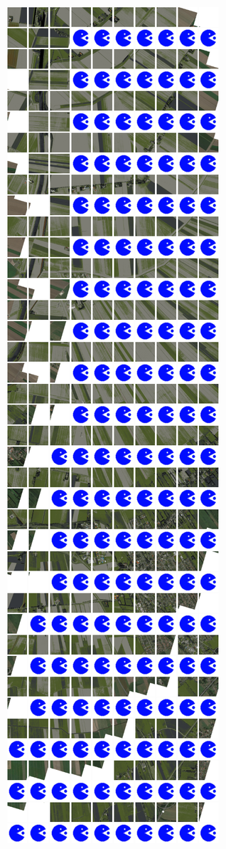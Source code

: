 <html>
<div>
<img src="https://github.com/HakkaTjakka/NL_TILE_MAP/blob/main/18/657/-1063/r.6570.-10630.png" height="44" width="44">
<img src="https://github.com/HakkaTjakka/NL_TILE_MAP/blob/main/18/657/-1063/r.6571.-10630.png" height="44" width="44">
<img src="https://github.com/HakkaTjakka/NL_TILE_MAP/blob/main/18/657/-1063/r.6572.-10630.png" height="44" width="44">
<img src="https://github.com/HakkaTjakka/NL_TILE_MAP/blob/main/18/657/-1063/r.6573.-10630.png" height="44" width="44">
<img src="https://github.com/HakkaTjakka/NL_TILE_MAP/blob/main/18/657/-1063/r.6574.-10630.png" height="44" width="44">
<img src="https://github.com/HakkaTjakka/NL_TILE_MAP/blob/main/18/657/-1063/r.6575.-10630.png" height="44" width="44">
<img src="https://github.com/HakkaTjakka/NL_TILE_MAP/blob/main/18/657/-1063/r.6576.-10630.png" height="44" width="44">
<img src="https://github.com/HakkaTjakka/NL_TILE_MAP/blob/main/18/657/-1063/r.6577.-10630.png" height="44" width="44">
<img src="https://github.com/HakkaTjakka/NL_TILE_MAP/blob/main/18/657/-1063/r.6578.-10630.png" height="44" width="44">
<img src="https://github.com/HakkaTjakka/NL_TILE_MAP/blob/main/18/657/-1063/r.6579.-10630.png" height="44" width="44">
<img src="https://github.com/HakkaTjakka/NL_TILE_MAP/blob/main/18/658/-1063/r.6580.-10630.png" height="44" width="44">
<img src="https://github.com/HakkaTjakka/NL_TILE_MAP/blob/main/18/658/-1063/r.6581.-10630.png" height="44" width="44">
<img src="https://github.com/HakkaTjakka/NL_TILE_MAP/blob/main/18/658/-1063/r.6582.-10630.png" height="44" width="44">
<img src="https://github.com/HakkaTjakka/NL_TILE_MAP/blob/main/source.png" height="44" width="44">
<img src="https://github.com/HakkaTjakka/NL_TILE_MAP/blob/main/source.png" height="44" width="44">
<img src="https://github.com/HakkaTjakka/NL_TILE_MAP/blob/main/source.png" height="44" width="44">
<img src="https://github.com/HakkaTjakka/NL_TILE_MAP/blob/main/source.png" height="44" width="44">
<img src="https://github.com/HakkaTjakka/NL_TILE_MAP/blob/main/source.png" height="44" width="44">
<img src="https://github.com/HakkaTjakka/NL_TILE_MAP/blob/main/source.png" height="44" width="44">
<img src="https://github.com/HakkaTjakka/NL_TILE_MAP/blob/main/source.png" height="44" width="44">
<br>
<img src="https://github.com/HakkaTjakka/NL_TILE_MAP/blob/main/18/657/-1063/r.6570.-10629.png" height="44" width="44">
<img src="https://github.com/HakkaTjakka/NL_TILE_MAP/blob/main/18/657/-1063/r.6571.-10629.png" height="44" width="44">
<img src="https://github.com/HakkaTjakka/NL_TILE_MAP/blob/main/18/657/-1063/r.6572.-10629.png" height="44" width="44">
<img src="https://github.com/HakkaTjakka/NL_TILE_MAP/blob/main/18/657/-1063/r.6573.-10629.png" height="44" width="44">
<img src="https://github.com/HakkaTjakka/NL_TILE_MAP/blob/main/18/657/-1063/r.6574.-10629.png" height="44" width="44">
<img src="https://github.com/HakkaTjakka/NL_TILE_MAP/blob/main/18/657/-1063/r.6575.-10629.png" height="44" width="44">
<img src="https://github.com/HakkaTjakka/NL_TILE_MAP/blob/main/18/657/-1063/r.6576.-10629.png" height="44" width="44">
<img src="https://github.com/HakkaTjakka/NL_TILE_MAP/blob/main/18/657/-1063/r.6577.-10629.png" height="44" width="44">
<img src="https://github.com/HakkaTjakka/NL_TILE_MAP/blob/main/18/657/-1063/r.6578.-10629.png" height="44" width="44">
<img src="https://github.com/HakkaTjakka/NL_TILE_MAP/blob/main/18/657/-1063/r.6579.-10629.png" height="44" width="44">
<img src="https://github.com/HakkaTjakka/NL_TILE_MAP/blob/main/18/658/-1063/r.6580.-10629.png" height="44" width="44">
<img src="https://github.com/HakkaTjakka/NL_TILE_MAP/blob/main/18/658/-1063/r.6581.-10629.png" height="44" width="44">
<img src="https://github.com/HakkaTjakka/NL_TILE_MAP/blob/main/18/658/-1063/r.6582.-10629.png" height="44" width="44">
<img src="https://github.com/HakkaTjakka/NL_TILE_MAP/blob/main/source.png" height="44" width="44">
<img src="https://github.com/HakkaTjakka/NL_TILE_MAP/blob/main/source.png" height="44" width="44">
<img src="https://github.com/HakkaTjakka/NL_TILE_MAP/blob/main/source.png" height="44" width="44">
<img src="https://github.com/HakkaTjakka/NL_TILE_MAP/blob/main/source.png" height="44" width="44">
<img src="https://github.com/HakkaTjakka/NL_TILE_MAP/blob/main/source.png" height="44" width="44">
<img src="https://github.com/HakkaTjakka/NL_TILE_MAP/blob/main/source.png" height="44" width="44">
<img src="https://github.com/HakkaTjakka/NL_TILE_MAP/blob/main/source.png" height="44" width="44">
<br>
<img src="https://github.com/HakkaTjakka/NL_TILE_MAP/blob/main/18/657/-1063/r.6570.-10628.png" height="44" width="44">
<img src="https://github.com/HakkaTjakka/NL_TILE_MAP/blob/main/18/657/-1063/r.6571.-10628.png" height="44" width="44">
<img src="https://github.com/HakkaTjakka/NL_TILE_MAP/blob/main/18/657/-1063/r.6572.-10628.png" height="44" width="44">
<img src="https://github.com/HakkaTjakka/NL_TILE_MAP/blob/main/18/657/-1063/r.6573.-10628.png" height="44" width="44">
<img src="https://github.com/HakkaTjakka/NL_TILE_MAP/blob/main/18/657/-1063/r.6574.-10628.png" height="44" width="44">
<img src="https://github.com/HakkaTjakka/NL_TILE_MAP/blob/main/18/657/-1063/r.6575.-10628.png" height="44" width="44">
<img src="https://github.com/HakkaTjakka/NL_TILE_MAP/blob/main/18/657/-1063/r.6576.-10628.png" height="44" width="44">
<img src="https://github.com/HakkaTjakka/NL_TILE_MAP/blob/main/18/657/-1063/r.6577.-10628.png" height="44" width="44">
<img src="https://github.com/HakkaTjakka/NL_TILE_MAP/blob/main/18/657/-1063/r.6578.-10628.png" height="44" width="44">
<img src="https://github.com/HakkaTjakka/NL_TILE_MAP/blob/main/18/657/-1063/r.6579.-10628.png" height="44" width="44">
<img src="https://github.com/HakkaTjakka/NL_TILE_MAP/blob/main/18/658/-1063/r.6580.-10628.png" height="44" width="44">
<img src="https://github.com/HakkaTjakka/NL_TILE_MAP/blob/main/18/658/-1063/r.6581.-10628.png" height="44" width="44">
<img src="https://github.com/HakkaTjakka/NL_TILE_MAP/blob/main/18/658/-1063/r.6582.-10628.png" height="44" width="44">
<img src="https://github.com/HakkaTjakka/NL_TILE_MAP/blob/main/source.png" height="44" width="44">
<img src="https://github.com/HakkaTjakka/NL_TILE_MAP/blob/main/source.png" height="44" width="44">
<img src="https://github.com/HakkaTjakka/NL_TILE_MAP/blob/main/source.png" height="44" width="44">
<img src="https://github.com/HakkaTjakka/NL_TILE_MAP/blob/main/source.png" height="44" width="44">
<img src="https://github.com/HakkaTjakka/NL_TILE_MAP/blob/main/source.png" height="44" width="44">
<img src="https://github.com/HakkaTjakka/NL_TILE_MAP/blob/main/source.png" height="44" width="44">
<img src="https://github.com/HakkaTjakka/NL_TILE_MAP/blob/main/source.png" height="44" width="44">
<br>
<img src="https://github.com/HakkaTjakka/NL_TILE_MAP/blob/main/18/657/-1063/r.6570.-10627.png" height="44" width="44">
<img src="https://github.com/HakkaTjakka/NL_TILE_MAP/blob/main/18/657/-1063/r.6571.-10627.png" height="44" width="44">
<img src="https://github.com/HakkaTjakka/NL_TILE_MAP/blob/main/18/657/-1063/r.6572.-10627.png" height="44" width="44">
<img src="https://github.com/HakkaTjakka/NL_TILE_MAP/blob/main/18/657/-1063/r.6573.-10627.png" height="44" width="44">
<img src="https://github.com/HakkaTjakka/NL_TILE_MAP/blob/main/18/657/-1063/r.6574.-10627.png" height="44" width="44">
<img src="https://github.com/HakkaTjakka/NL_TILE_MAP/blob/main/18/657/-1063/r.6575.-10627.png" height="44" width="44">
<img src="https://github.com/HakkaTjakka/NL_TILE_MAP/blob/main/18/657/-1063/r.6576.-10627.png" height="44" width="44">
<img src="https://github.com/HakkaTjakka/NL_TILE_MAP/blob/main/18/657/-1063/r.6577.-10627.png" height="44" width="44">
<img src="https://github.com/HakkaTjakka/NL_TILE_MAP/blob/main/18/657/-1063/r.6578.-10627.png" height="44" width="44">
<img src="https://github.com/HakkaTjakka/NL_TILE_MAP/blob/main/18/657/-1063/r.6579.-10627.png" height="44" width="44">
<img src="https://github.com/HakkaTjakka/NL_TILE_MAP/blob/main/18/658/-1063/r.6580.-10627.png" height="44" width="44">
<img src="https://github.com/HakkaTjakka/NL_TILE_MAP/blob/main/18/658/-1063/r.6581.-10627.png" height="44" width="44">
<img src="https://github.com/HakkaTjakka/NL_TILE_MAP/blob/main/18/658/-1063/r.6582.-10627.png" height="44" width="44">
<img src="https://github.com/HakkaTjakka/NL_TILE_MAP/blob/main/source.png" height="44" width="44">
<img src="https://github.com/HakkaTjakka/NL_TILE_MAP/blob/main/source.png" height="44" width="44">
<img src="https://github.com/HakkaTjakka/NL_TILE_MAP/blob/main/source.png" height="44" width="44">
<img src="https://github.com/HakkaTjakka/NL_TILE_MAP/blob/main/source.png" height="44" width="44">
<img src="https://github.com/HakkaTjakka/NL_TILE_MAP/blob/main/source.png" height="44" width="44">
<img src="https://github.com/HakkaTjakka/NL_TILE_MAP/blob/main/source.png" height="44" width="44">
<img src="https://github.com/HakkaTjakka/NL_TILE_MAP/blob/main/source.png" height="44" width="44">
<br>
<img src="https://github.com/HakkaTjakka/NL_TILE_MAP/blob/main/18/657/-1063/r.6570.-10626.png" height="44" width="44">
<img src="https://github.com/HakkaTjakka/NL_TILE_MAP/blob/main/18/657/-1063/r.6571.-10626.png" height="44" width="44">
<img src="https://github.com/HakkaTjakka/NL_TILE_MAP/blob/main/18/657/-1063/r.6572.-10626.png" height="44" width="44">
<img src="https://github.com/HakkaTjakka/NL_TILE_MAP/blob/main/18/657/-1063/r.6573.-10626.png" height="44" width="44">
<img src="https://github.com/HakkaTjakka/NL_TILE_MAP/blob/main/18/657/-1063/r.6574.-10626.png" height="44" width="44">
<img src="https://github.com/HakkaTjakka/NL_TILE_MAP/blob/main/18/657/-1063/r.6575.-10626.png" height="44" width="44">
<img src="https://github.com/HakkaTjakka/NL_TILE_MAP/blob/main/18/657/-1063/r.6576.-10626.png" height="44" width="44">
<img src="https://github.com/HakkaTjakka/NL_TILE_MAP/blob/main/18/657/-1063/r.6577.-10626.png" height="44" width="44">
<img src="https://github.com/HakkaTjakka/NL_TILE_MAP/blob/main/18/657/-1063/r.6578.-10626.png" height="44" width="44">
<img src="https://github.com/HakkaTjakka/NL_TILE_MAP/blob/main/18/657/-1063/r.6579.-10626.png" height="44" width="44">
<img src="https://github.com/HakkaTjakka/NL_TILE_MAP/blob/main/18/658/-1063/r.6580.-10626.png" height="44" width="44">
<img src="https://github.com/HakkaTjakka/NL_TILE_MAP/blob/main/18/658/-1063/r.6581.-10626.png" height="44" width="44">
<img src="https://github.com/HakkaTjakka/NL_TILE_MAP/blob/main/18/658/-1063/r.6582.-10626.png" height="44" width="44">
<img src="https://github.com/HakkaTjakka/NL_TILE_MAP/blob/main/source.png" height="44" width="44">
<img src="https://github.com/HakkaTjakka/NL_TILE_MAP/blob/main/source.png" height="44" width="44">
<img src="https://github.com/HakkaTjakka/NL_TILE_MAP/blob/main/source.png" height="44" width="44">
<img src="https://github.com/HakkaTjakka/NL_TILE_MAP/blob/main/source.png" height="44" width="44">
<img src="https://github.com/HakkaTjakka/NL_TILE_MAP/blob/main/source.png" height="44" width="44">
<img src="https://github.com/HakkaTjakka/NL_TILE_MAP/blob/main/source.png" height="44" width="44">
<img src="https://github.com/HakkaTjakka/NL_TILE_MAP/blob/main/source.png" height="44" width="44">
<br>
<img src="https://github.com/HakkaTjakka/NL_TILE_MAP/blob/main/18/657/-1063/r.6570.-10625.png" height="44" width="44">
<img src="https://github.com/HakkaTjakka/NL_TILE_MAP/blob/main/18/657/-1063/r.6571.-10625.png" height="44" width="44">
<img src="https://github.com/HakkaTjakka/NL_TILE_MAP/blob/main/18/657/-1063/r.6572.-10625.png" height="44" width="44">
<img src="https://github.com/HakkaTjakka/NL_TILE_MAP/blob/main/18/657/-1063/r.6573.-10625.png" height="44" width="44">
<img src="https://github.com/HakkaTjakka/NL_TILE_MAP/blob/main/18/657/-1063/r.6574.-10625.png" height="44" width="44">
<img src="https://github.com/HakkaTjakka/NL_TILE_MAP/blob/main/18/657/-1063/r.6575.-10625.png" height="44" width="44">
<img src="https://github.com/HakkaTjakka/NL_TILE_MAP/blob/main/18/657/-1063/r.6576.-10625.png" height="44" width="44">
<img src="https://github.com/HakkaTjakka/NL_TILE_MAP/blob/main/18/657/-1063/r.6577.-10625.png" height="44" width="44">
<img src="https://github.com/HakkaTjakka/NL_TILE_MAP/blob/main/18/657/-1063/r.6578.-10625.png" height="44" width="44">
<img src="https://github.com/HakkaTjakka/NL_TILE_MAP/blob/main/18/657/-1063/r.6579.-10625.png" height="44" width="44">
<img src="https://github.com/HakkaTjakka/NL_TILE_MAP/blob/main/18/658/-1063/r.6580.-10625.png" height="44" width="44">
<img src="https://github.com/HakkaTjakka/NL_TILE_MAP/blob/main/18/658/-1063/r.6581.-10625.png" height="44" width="44">
<img src="https://github.com/HakkaTjakka/NL_TILE_MAP/blob/main/18/658/-1063/r.6582.-10625.png" height="44" width="44">
<img src="https://github.com/HakkaTjakka/NL_TILE_MAP/blob/main/source.png" height="44" width="44">
<img src="https://github.com/HakkaTjakka/NL_TILE_MAP/blob/main/source.png" height="44" width="44">
<img src="https://github.com/HakkaTjakka/NL_TILE_MAP/blob/main/source.png" height="44" width="44">
<img src="https://github.com/HakkaTjakka/NL_TILE_MAP/blob/main/source.png" height="44" width="44">
<img src="https://github.com/HakkaTjakka/NL_TILE_MAP/blob/main/source.png" height="44" width="44">
<img src="https://github.com/HakkaTjakka/NL_TILE_MAP/blob/main/source.png" height="44" width="44">
<img src="https://github.com/HakkaTjakka/NL_TILE_MAP/blob/main/source.png" height="44" width="44">
<br>
<img src="https://github.com/HakkaTjakka/NL_TILE_MAP/blob/main/18/657/-1063/r.6570.-10624.png" height="44" width="44">
<img src="https://github.com/HakkaTjakka/NL_TILE_MAP/blob/main/18/657/-1063/r.6571.-10624.png" height="44" width="44">
<img src="https://github.com/HakkaTjakka/NL_TILE_MAP/blob/main/18/657/-1063/r.6572.-10624.png" height="44" width="44">
<img src="https://github.com/HakkaTjakka/NL_TILE_MAP/blob/main/18/657/-1063/r.6573.-10624.png" height="44" width="44">
<img src="https://github.com/HakkaTjakka/NL_TILE_MAP/blob/main/18/657/-1063/r.6574.-10624.png" height="44" width="44">
<img src="https://github.com/HakkaTjakka/NL_TILE_MAP/blob/main/18/657/-1063/r.6575.-10624.png" height="44" width="44">
<img src="https://github.com/HakkaTjakka/NL_TILE_MAP/blob/main/18/657/-1063/r.6576.-10624.png" height="44" width="44">
<img src="https://github.com/HakkaTjakka/NL_TILE_MAP/blob/main/18/657/-1063/r.6577.-10624.png" height="44" width="44">
<img src="https://github.com/HakkaTjakka/NL_TILE_MAP/blob/main/18/657/-1063/r.6578.-10624.png" height="44" width="44">
<img src="https://github.com/HakkaTjakka/NL_TILE_MAP/blob/main/18/657/-1063/r.6579.-10624.png" height="44" width="44">
<img src="https://github.com/HakkaTjakka/NL_TILE_MAP/blob/main/18/658/-1063/r.6580.-10624.png" height="44" width="44">
<img src="https://github.com/HakkaTjakka/NL_TILE_MAP/blob/main/18/658/-1063/r.6581.-10624.png" height="44" width="44">
<img src="https://github.com/HakkaTjakka/NL_TILE_MAP/blob/main/18/658/-1063/r.6582.-10624.png" height="44" width="44">
<img src="https://github.com/HakkaTjakka/NL_TILE_MAP/blob/main/source.png" height="44" width="44">
<img src="https://github.com/HakkaTjakka/NL_TILE_MAP/blob/main/source.png" height="44" width="44">
<img src="https://github.com/HakkaTjakka/NL_TILE_MAP/blob/main/source.png" height="44" width="44">
<img src="https://github.com/HakkaTjakka/NL_TILE_MAP/blob/main/source.png" height="44" width="44">
<img src="https://github.com/HakkaTjakka/NL_TILE_MAP/blob/main/source.png" height="44" width="44">
<img src="https://github.com/HakkaTjakka/NL_TILE_MAP/blob/main/source.png" height="44" width="44">
<img src="https://github.com/HakkaTjakka/NL_TILE_MAP/blob/main/source.png" height="44" width="44">
<br>
<img src="https://github.com/HakkaTjakka/NL_TILE_MAP/blob/main/18/657/-1063/r.6570.-10623.png" height="44" width="44">
<img src="https://github.com/HakkaTjakka/NL_TILE_MAP/blob/main/18/657/-1063/r.6571.-10623.png" height="44" width="44">
<img src="https://github.com/HakkaTjakka/NL_TILE_MAP/blob/main/18/657/-1063/r.6572.-10623.png" height="44" width="44">
<img src="https://github.com/HakkaTjakka/NL_TILE_MAP/blob/main/18/657/-1063/r.6573.-10623.png" height="44" width="44">
<img src="https://github.com/HakkaTjakka/NL_TILE_MAP/blob/main/18/657/-1063/r.6574.-10623.png" height="44" width="44">
<img src="https://github.com/HakkaTjakka/NL_TILE_MAP/blob/main/18/657/-1063/r.6575.-10623.png" height="44" width="44">
<img src="https://github.com/HakkaTjakka/NL_TILE_MAP/blob/main/18/657/-1063/r.6576.-10623.png" height="44" width="44">
<img src="https://github.com/HakkaTjakka/NL_TILE_MAP/blob/main/18/657/-1063/r.6577.-10623.png" height="44" width="44">
<img src="https://github.com/HakkaTjakka/NL_TILE_MAP/blob/main/18/657/-1063/r.6578.-10623.png" height="44" width="44">
<img src="https://github.com/HakkaTjakka/NL_TILE_MAP/blob/main/18/657/-1063/r.6579.-10623.png" height="44" width="44">
<img src="https://github.com/HakkaTjakka/NL_TILE_MAP/blob/main/18/658/-1063/r.6580.-10623.png" height="44" width="44">
<img src="https://github.com/HakkaTjakka/NL_TILE_MAP/blob/main/18/658/-1063/r.6581.-10623.png" height="44" width="44">
<img src="https://github.com/HakkaTjakka/NL_TILE_MAP/blob/main/18/658/-1063/r.6582.-10623.png" height="44" width="44">
<img src="https://github.com/HakkaTjakka/NL_TILE_MAP/blob/main/source.png" height="44" width="44">
<img src="https://github.com/HakkaTjakka/NL_TILE_MAP/blob/main/source.png" height="44" width="44">
<img src="https://github.com/HakkaTjakka/NL_TILE_MAP/blob/main/source.png" height="44" width="44">
<img src="https://github.com/HakkaTjakka/NL_TILE_MAP/blob/main/source.png" height="44" width="44">
<img src="https://github.com/HakkaTjakka/NL_TILE_MAP/blob/main/source.png" height="44" width="44">
<img src="https://github.com/HakkaTjakka/NL_TILE_MAP/blob/main/source.png" height="44" width="44">
<img src="https://github.com/HakkaTjakka/NL_TILE_MAP/blob/main/source.png" height="44" width="44">
<br>
<img src="https://github.com/HakkaTjakka/NL_TILE_MAP/blob/main/18/657/-1063/r.6570.-10622.png" height="44" width="44">
<img src="https://github.com/HakkaTjakka/NL_TILE_MAP/blob/main/18/657/-1063/r.6571.-10622.png" height="44" width="44">
<img src="https://github.com/HakkaTjakka/NL_TILE_MAP/blob/main/18/657/-1063/r.6572.-10622.png" height="44" width="44">
<img src="https://github.com/HakkaTjakka/NL_TILE_MAP/blob/main/18/657/-1063/r.6573.-10622.png" height="44" width="44">
<img src="https://github.com/HakkaTjakka/NL_TILE_MAP/blob/main/18/657/-1063/r.6574.-10622.png" height="44" width="44">
<img src="https://github.com/HakkaTjakka/NL_TILE_MAP/blob/main/18/657/-1063/r.6575.-10622.png" height="44" width="44">
<img src="https://github.com/HakkaTjakka/NL_TILE_MAP/blob/main/18/657/-1063/r.6576.-10622.png" height="44" width="44">
<img src="https://github.com/HakkaTjakka/NL_TILE_MAP/blob/main/18/657/-1063/r.6577.-10622.png" height="44" width="44">
<img src="https://github.com/HakkaTjakka/NL_TILE_MAP/blob/main/18/657/-1063/r.6578.-10622.png" height="44" width="44">
<img src="https://github.com/HakkaTjakka/NL_TILE_MAP/blob/main/18/657/-1063/r.6579.-10622.png" height="44" width="44">
<img src="https://github.com/HakkaTjakka/NL_TILE_MAP/blob/main/18/658/-1063/r.6580.-10622.png" height="44" width="44">
<img src="https://github.com/HakkaTjakka/NL_TILE_MAP/blob/main/18/658/-1063/r.6581.-10622.png" height="44" width="44">
<img src="https://github.com/HakkaTjakka/NL_TILE_MAP/blob/main/18/658/-1063/r.6582.-10622.png" height="44" width="44">
<img src="https://github.com/HakkaTjakka/NL_TILE_MAP/blob/main/source.png" height="44" width="44">
<img src="https://github.com/HakkaTjakka/NL_TILE_MAP/blob/main/source.png" height="44" width="44">
<img src="https://github.com/HakkaTjakka/NL_TILE_MAP/blob/main/source.png" height="44" width="44">
<img src="https://github.com/HakkaTjakka/NL_TILE_MAP/blob/main/source.png" height="44" width="44">
<img src="https://github.com/HakkaTjakka/NL_TILE_MAP/blob/main/source.png" height="44" width="44">
<img src="https://github.com/HakkaTjakka/NL_TILE_MAP/blob/main/source.png" height="44" width="44">
<img src="https://github.com/HakkaTjakka/NL_TILE_MAP/blob/main/source.png" height="44" width="44">
<br>
<img src="https://github.com/HakkaTjakka/NL_TILE_MAP/blob/main/18/657/-1063/r.6570.-10621.png" height="44" width="44">
<img src="https://github.com/HakkaTjakka/NL_TILE_MAP/blob/main/18/657/-1063/r.6571.-10621.png" height="44" width="44">
<img src="https://github.com/HakkaTjakka/NL_TILE_MAP/blob/main/18/657/-1063/r.6572.-10621.png" height="44" width="44">
<img src="https://github.com/HakkaTjakka/NL_TILE_MAP/blob/main/18/657/-1063/r.6573.-10621.png" height="44" width="44">
<img src="https://github.com/HakkaTjakka/NL_TILE_MAP/blob/main/18/657/-1063/r.6574.-10621.png" height="44" width="44">
<img src="https://github.com/HakkaTjakka/NL_TILE_MAP/blob/main/18/657/-1063/r.6575.-10621.png" height="44" width="44">
<img src="https://github.com/HakkaTjakka/NL_TILE_MAP/blob/main/18/657/-1063/r.6576.-10621.png" height="44" width="44">
<img src="https://github.com/HakkaTjakka/NL_TILE_MAP/blob/main/18/657/-1063/r.6577.-10621.png" height="44" width="44">
<img src="https://github.com/HakkaTjakka/NL_TILE_MAP/blob/main/18/657/-1063/r.6578.-10621.png" height="44" width="44">
<img src="https://github.com/HakkaTjakka/NL_TILE_MAP/blob/main/18/657/-1063/r.6579.-10621.png" height="44" width="44">
<img src="https://github.com/HakkaTjakka/NL_TILE_MAP/blob/main/18/658/-1063/r.6580.-10621.png" height="44" width="44">
<img src="https://github.com/HakkaTjakka/NL_TILE_MAP/blob/main/18/658/-1063/r.6581.-10621.png" height="44" width="44">
<img src="https://github.com/HakkaTjakka/NL_TILE_MAP/blob/main/18/658/-1063/r.6582.-10621.png" height="44" width="44">
<img src="https://github.com/HakkaTjakka/NL_TILE_MAP/blob/main/source.png" height="44" width="44">
<img src="https://github.com/HakkaTjakka/NL_TILE_MAP/blob/main/source.png" height="44" width="44">
<img src="https://github.com/HakkaTjakka/NL_TILE_MAP/blob/main/source.png" height="44" width="44">
<img src="https://github.com/HakkaTjakka/NL_TILE_MAP/blob/main/source.png" height="44" width="44">
<img src="https://github.com/HakkaTjakka/NL_TILE_MAP/blob/main/source.png" height="44" width="44">
<img src="https://github.com/HakkaTjakka/NL_TILE_MAP/blob/main/source.png" height="44" width="44">
<img src="https://github.com/HakkaTjakka/NL_TILE_MAP/blob/main/source.png" height="44" width="44">
<br>
<img src="https://github.com/HakkaTjakka/NL_TILE_MAP/blob/main/18/657/-1062/r.6570.-10620.png" height="44" width="44">
<img src="https://github.com/HakkaTjakka/NL_TILE_MAP/blob/main/18/657/-1062/r.6571.-10620.png" height="44" width="44">
<img src="https://github.com/HakkaTjakka/NL_TILE_MAP/blob/main/18/657/-1062/r.6572.-10620.png" height="44" width="44">
<img src="https://github.com/HakkaTjakka/NL_TILE_MAP/blob/main/18/657/-1062/r.6573.-10620.png" height="44" width="44">
<img src="https://github.com/HakkaTjakka/NL_TILE_MAP/blob/main/18/657/-1062/r.6574.-10620.png" height="44" width="44">
<img src="https://github.com/HakkaTjakka/NL_TILE_MAP/blob/main/18/657/-1062/r.6575.-10620.png" height="44" width="44">
<img src="https://github.com/HakkaTjakka/NL_TILE_MAP/blob/main/18/657/-1062/r.6576.-10620.png" height="44" width="44">
<img src="https://github.com/HakkaTjakka/NL_TILE_MAP/blob/main/18/657/-1062/r.6577.-10620.png" height="44" width="44">
<img src="https://github.com/HakkaTjakka/NL_TILE_MAP/blob/main/18/657/-1062/r.6578.-10620.png" height="44" width="44">
<img src="https://github.com/HakkaTjakka/NL_TILE_MAP/blob/main/18/657/-1062/r.6579.-10620.png" height="44" width="44">
<img src="https://github.com/HakkaTjakka/NL_TILE_MAP/blob/main/18/658/-1062/r.6580.-10620.png" height="44" width="44">
<img src="https://github.com/HakkaTjakka/NL_TILE_MAP/blob/main/18/658/-1062/r.6581.-10620.png" height="44" width="44">
<img src="https://github.com/HakkaTjakka/NL_TILE_MAP/blob/main/source.png" height="44" width="44">
<img src="https://github.com/HakkaTjakka/NL_TILE_MAP/blob/main/source.png" height="44" width="44">
<img src="https://github.com/HakkaTjakka/NL_TILE_MAP/blob/main/source.png" height="44" width="44">
<img src="https://github.com/HakkaTjakka/NL_TILE_MAP/blob/main/source.png" height="44" width="44">
<img src="https://github.com/HakkaTjakka/NL_TILE_MAP/blob/main/source.png" height="44" width="44">
<img src="https://github.com/HakkaTjakka/NL_TILE_MAP/blob/main/source.png" height="44" width="44">
<img src="https://github.com/HakkaTjakka/NL_TILE_MAP/blob/main/source.png" height="44" width="44">
<img src="https://github.com/HakkaTjakka/NL_TILE_MAP/blob/main/source.png" height="44" width="44">
<br>
<img src="https://github.com/HakkaTjakka/NL_TILE_MAP/blob/main/18/657/-1062/r.6570.-10619.png" height="44" width="44">
<img src="https://github.com/HakkaTjakka/NL_TILE_MAP/blob/main/18/657/-1062/r.6571.-10619.png" height="44" width="44">
<img src="https://github.com/HakkaTjakka/NL_TILE_MAP/blob/main/18/657/-1062/r.6572.-10619.png" height="44" width="44">
<img src="https://github.com/HakkaTjakka/NL_TILE_MAP/blob/main/18/657/-1062/r.6573.-10619.png" height="44" width="44">
<img src="https://github.com/HakkaTjakka/NL_TILE_MAP/blob/main/18/657/-1062/r.6574.-10619.png" height="44" width="44">
<img src="https://github.com/HakkaTjakka/NL_TILE_MAP/blob/main/18/657/-1062/r.6575.-10619.png" height="44" width="44">
<img src="https://github.com/HakkaTjakka/NL_TILE_MAP/blob/main/18/657/-1062/r.6576.-10619.png" height="44" width="44">
<img src="https://github.com/HakkaTjakka/NL_TILE_MAP/blob/main/18/657/-1062/r.6577.-10619.png" height="44" width="44">
<img src="https://github.com/HakkaTjakka/NL_TILE_MAP/blob/main/18/657/-1062/r.6578.-10619.png" height="44" width="44">
<img src="https://github.com/HakkaTjakka/NL_TILE_MAP/blob/main/18/657/-1062/r.6579.-10619.png" height="44" width="44">
<img src="https://github.com/HakkaTjakka/NL_TILE_MAP/blob/main/18/658/-1062/r.6580.-10619.png" height="44" width="44">
<img src="https://github.com/HakkaTjakka/NL_TILE_MAP/blob/main/18/658/-1062/r.6581.-10619.png" height="44" width="44">
<img src="https://github.com/HakkaTjakka/NL_TILE_MAP/blob/main/source.png" height="44" width="44">
<img src="https://github.com/HakkaTjakka/NL_TILE_MAP/blob/main/source.png" height="44" width="44">
<img src="https://github.com/HakkaTjakka/NL_TILE_MAP/blob/main/source.png" height="44" width="44">
<img src="https://github.com/HakkaTjakka/NL_TILE_MAP/blob/main/source.png" height="44" width="44">
<img src="https://github.com/HakkaTjakka/NL_TILE_MAP/blob/main/source.png" height="44" width="44">
<img src="https://github.com/HakkaTjakka/NL_TILE_MAP/blob/main/source.png" height="44" width="44">
<img src="https://github.com/HakkaTjakka/NL_TILE_MAP/blob/main/source.png" height="44" width="44">
<img src="https://github.com/HakkaTjakka/NL_TILE_MAP/blob/main/source.png" height="44" width="44">
<br>
<img src="https://github.com/HakkaTjakka/NL_TILE_MAP/blob/main/18/657/-1062/r.6570.-10618.png" height="44" width="44">
<img src="https://github.com/HakkaTjakka/NL_TILE_MAP/blob/main/18/657/-1062/r.6571.-10618.png" height="44" width="44">
<img src="https://github.com/HakkaTjakka/NL_TILE_MAP/blob/main/18/657/-1062/r.6572.-10618.png" height="44" width="44">
<img src="https://github.com/HakkaTjakka/NL_TILE_MAP/blob/main/18/657/-1062/r.6573.-10618.png" height="44" width="44">
<img src="https://github.com/HakkaTjakka/NL_TILE_MAP/blob/main/18/657/-1062/r.6574.-10618.png" height="44" width="44">
<img src="https://github.com/HakkaTjakka/NL_TILE_MAP/blob/main/18/657/-1062/r.6575.-10618.png" height="44" width="44">
<img src="https://github.com/HakkaTjakka/NL_TILE_MAP/blob/main/18/657/-1062/r.6576.-10618.png" height="44" width="44">
<img src="https://github.com/HakkaTjakka/NL_TILE_MAP/blob/main/18/657/-1062/r.6577.-10618.png" height="44" width="44">
<img src="https://github.com/HakkaTjakka/NL_TILE_MAP/blob/main/18/657/-1062/r.6578.-10618.png" height="44" width="44">
<img src="https://github.com/HakkaTjakka/NL_TILE_MAP/blob/main/18/657/-1062/r.6579.-10618.png" height="44" width="44">
<img src="https://github.com/HakkaTjakka/NL_TILE_MAP/blob/main/18/658/-1062/r.6580.-10618.png" height="44" width="44">
<img src="https://github.com/HakkaTjakka/NL_TILE_MAP/blob/main/18/658/-1062/r.6581.-10618.png" height="44" width="44">
<img src="https://github.com/HakkaTjakka/NL_TILE_MAP/blob/main/source.png" height="44" width="44">
<img src="https://github.com/HakkaTjakka/NL_TILE_MAP/blob/main/source.png" height="44" width="44">
<img src="https://github.com/HakkaTjakka/NL_TILE_MAP/blob/main/source.png" height="44" width="44">
<img src="https://github.com/HakkaTjakka/NL_TILE_MAP/blob/main/source.png" height="44" width="44">
<img src="https://github.com/HakkaTjakka/NL_TILE_MAP/blob/main/source.png" height="44" width="44">
<img src="https://github.com/HakkaTjakka/NL_TILE_MAP/blob/main/source.png" height="44" width="44">
<img src="https://github.com/HakkaTjakka/NL_TILE_MAP/blob/main/source.png" height="44" width="44">
<img src="https://github.com/HakkaTjakka/NL_TILE_MAP/blob/main/source.png" height="44" width="44">
<br>
<img src="https://github.com/HakkaTjakka/NL_TILE_MAP/blob/main/18/657/-1062/r.6570.-10617.png" height="44" width="44">
<img src="https://github.com/HakkaTjakka/NL_TILE_MAP/blob/main/18/657/-1062/r.6571.-10617.png" height="44" width="44">
<img src="https://github.com/HakkaTjakka/NL_TILE_MAP/blob/main/18/657/-1062/r.6572.-10617.png" height="44" width="44">
<img src="https://github.com/HakkaTjakka/NL_TILE_MAP/blob/main/18/657/-1062/r.6573.-10617.png" height="44" width="44">
<img src="https://github.com/HakkaTjakka/NL_TILE_MAP/blob/main/18/657/-1062/r.6574.-10617.png" height="44" width="44">
<img src="https://github.com/HakkaTjakka/NL_TILE_MAP/blob/main/18/657/-1062/r.6575.-10617.png" height="44" width="44">
<img src="https://github.com/HakkaTjakka/NL_TILE_MAP/blob/main/18/657/-1062/r.6576.-10617.png" height="44" width="44">
<img src="https://github.com/HakkaTjakka/NL_TILE_MAP/blob/main/18/657/-1062/r.6577.-10617.png" height="44" width="44">
<img src="https://github.com/HakkaTjakka/NL_TILE_MAP/blob/main/18/657/-1062/r.6578.-10617.png" height="44" width="44">
<img src="https://github.com/HakkaTjakka/NL_TILE_MAP/blob/main/18/657/-1062/r.6579.-10617.png" height="44" width="44">
<img src="https://github.com/HakkaTjakka/NL_TILE_MAP/blob/main/18/658/-1062/r.6580.-10617.png" height="44" width="44">
<img src="https://github.com/HakkaTjakka/NL_TILE_MAP/blob/main/18/658/-1062/r.6581.-10617.png" height="44" width="44">
<img src="https://github.com/HakkaTjakka/NL_TILE_MAP/blob/main/source.png" height="44" width="44">
<img src="https://github.com/HakkaTjakka/NL_TILE_MAP/blob/main/source.png" height="44" width="44">
<img src="https://github.com/HakkaTjakka/NL_TILE_MAP/blob/main/source.png" height="44" width="44">
<img src="https://github.com/HakkaTjakka/NL_TILE_MAP/blob/main/source.png" height="44" width="44">
<img src="https://github.com/HakkaTjakka/NL_TILE_MAP/blob/main/source.png" height="44" width="44">
<img src="https://github.com/HakkaTjakka/NL_TILE_MAP/blob/main/source.png" height="44" width="44">
<img src="https://github.com/HakkaTjakka/NL_TILE_MAP/blob/main/source.png" height="44" width="44">
<img src="https://github.com/HakkaTjakka/NL_TILE_MAP/blob/main/source.png" height="44" width="44">
<br>
<img src="https://github.com/HakkaTjakka/NL_TILE_MAP/blob/main/18/657/-1062/r.6570.-10616.png" height="44" width="44">
<img src="https://github.com/HakkaTjakka/NL_TILE_MAP/blob/main/18/657/-1062/r.6571.-10616.png" height="44" width="44">
<img src="https://github.com/HakkaTjakka/NL_TILE_MAP/blob/main/18/657/-1062/r.6572.-10616.png" height="44" width="44">
<img src="https://github.com/HakkaTjakka/NL_TILE_MAP/blob/main/18/657/-1062/r.6573.-10616.png" height="44" width="44">
<img src="https://github.com/HakkaTjakka/NL_TILE_MAP/blob/main/18/657/-1062/r.6574.-10616.png" height="44" width="44">
<img src="https://github.com/HakkaTjakka/NL_TILE_MAP/blob/main/18/657/-1062/r.6575.-10616.png" height="44" width="44">
<img src="https://github.com/HakkaTjakka/NL_TILE_MAP/blob/main/18/657/-1062/r.6576.-10616.png" height="44" width="44">
<img src="https://github.com/HakkaTjakka/NL_TILE_MAP/blob/main/18/657/-1062/r.6577.-10616.png" height="44" width="44">
<img src="https://github.com/HakkaTjakka/NL_TILE_MAP/blob/main/18/657/-1062/r.6578.-10616.png" height="44" width="44">
<img src="https://github.com/HakkaTjakka/NL_TILE_MAP/blob/main/18/657/-1062/r.6579.-10616.png" height="44" width="44">
<img src="https://github.com/HakkaTjakka/NL_TILE_MAP/blob/main/18/658/-1062/r.6580.-10616.png" height="44" width="44">
<img src="https://github.com/HakkaTjakka/NL_TILE_MAP/blob/main/source.png" height="44" width="44">
<img src="https://github.com/HakkaTjakka/NL_TILE_MAP/blob/main/source.png" height="44" width="44">
<img src="https://github.com/HakkaTjakka/NL_TILE_MAP/blob/main/source.png" height="44" width="44">
<img src="https://github.com/HakkaTjakka/NL_TILE_MAP/blob/main/source.png" height="44" width="44">
<img src="https://github.com/HakkaTjakka/NL_TILE_MAP/blob/main/source.png" height="44" width="44">
<img src="https://github.com/HakkaTjakka/NL_TILE_MAP/blob/main/source.png" height="44" width="44">
<img src="https://github.com/HakkaTjakka/NL_TILE_MAP/blob/main/source.png" height="44" width="44">
<img src="https://github.com/HakkaTjakka/NL_TILE_MAP/blob/main/source.png" height="44" width="44">
<img src="https://github.com/HakkaTjakka/NL_TILE_MAP/blob/main/source.png" height="44" width="44">
<br>
<img src="https://github.com/HakkaTjakka/NL_TILE_MAP/blob/main/18/657/-1062/r.6570.-10615.png" height="44" width="44">
<img src="https://github.com/HakkaTjakka/NL_TILE_MAP/blob/main/18/657/-1062/r.6571.-10615.png" height="44" width="44">
<img src="https://github.com/HakkaTjakka/NL_TILE_MAP/blob/main/18/657/-1062/r.6572.-10615.png" height="44" width="44">
<img src="https://github.com/HakkaTjakka/NL_TILE_MAP/blob/main/18/657/-1062/r.6573.-10615.png" height="44" width="44">
<img src="https://github.com/HakkaTjakka/NL_TILE_MAP/blob/main/18/657/-1062/r.6574.-10615.png" height="44" width="44">
<img src="https://github.com/HakkaTjakka/NL_TILE_MAP/blob/main/18/657/-1062/r.6575.-10615.png" height="44" width="44">
<img src="https://github.com/HakkaTjakka/NL_TILE_MAP/blob/main/18/657/-1062/r.6576.-10615.png" height="44" width="44">
<img src="https://github.com/HakkaTjakka/NL_TILE_MAP/blob/main/18/657/-1062/r.6577.-10615.png" height="44" width="44">
<img src="https://github.com/HakkaTjakka/NL_TILE_MAP/blob/main/18/657/-1062/r.6578.-10615.png" height="44" width="44">
<img src="https://github.com/HakkaTjakka/NL_TILE_MAP/blob/main/18/657/-1062/r.6579.-10615.png" height="44" width="44">
<img src="https://github.com/HakkaTjakka/NL_TILE_MAP/blob/main/18/658/-1062/r.6580.-10615.png" height="44" width="44">
<img src="https://github.com/HakkaTjakka/NL_TILE_MAP/blob/main/source.png" height="44" width="44">
<img src="https://github.com/HakkaTjakka/NL_TILE_MAP/blob/main/source.png" height="44" width="44">
<img src="https://github.com/HakkaTjakka/NL_TILE_MAP/blob/main/source.png" height="44" width="44">
<img src="https://github.com/HakkaTjakka/NL_TILE_MAP/blob/main/source.png" height="44" width="44">
<img src="https://github.com/HakkaTjakka/NL_TILE_MAP/blob/main/source.png" height="44" width="44">
<img src="https://github.com/HakkaTjakka/NL_TILE_MAP/blob/main/source.png" height="44" width="44">
<img src="https://github.com/HakkaTjakka/NL_TILE_MAP/blob/main/source.png" height="44" width="44">
<img src="https://github.com/HakkaTjakka/NL_TILE_MAP/blob/main/source.png" height="44" width="44">
<img src="https://github.com/HakkaTjakka/NL_TILE_MAP/blob/main/source.png" height="44" width="44">
<br>
<img src="https://github.com/HakkaTjakka/NL_TILE_MAP/blob/main/18/657/-1062/r.6570.-10614.png" height="44" width="44">
<img src="https://github.com/HakkaTjakka/NL_TILE_MAP/blob/main/18/657/-1062/r.6571.-10614.png" height="44" width="44">
<img src="https://github.com/HakkaTjakka/NL_TILE_MAP/blob/main/18/657/-1062/r.6572.-10614.png" height="44" width="44">
<img src="https://github.com/HakkaTjakka/NL_TILE_MAP/blob/main/18/657/-1062/r.6573.-10614.png" height="44" width="44">
<img src="https://github.com/HakkaTjakka/NL_TILE_MAP/blob/main/18/657/-1062/r.6574.-10614.png" height="44" width="44">
<img src="https://github.com/HakkaTjakka/NL_TILE_MAP/blob/main/18/657/-1062/r.6575.-10614.png" height="44" width="44">
<img src="https://github.com/HakkaTjakka/NL_TILE_MAP/blob/main/18/657/-1062/r.6576.-10614.png" height="44" width="44">
<img src="https://github.com/HakkaTjakka/NL_TILE_MAP/blob/main/18/657/-1062/r.6577.-10614.png" height="44" width="44">
<img src="https://github.com/HakkaTjakka/NL_TILE_MAP/blob/main/18/657/-1062/r.6578.-10614.png" height="44" width="44">
<img src="https://github.com/HakkaTjakka/NL_TILE_MAP/blob/main/18/657/-1062/r.6579.-10614.png" height="44" width="44">
<img src="https://github.com/HakkaTjakka/NL_TILE_MAP/blob/main/18/658/-1062/r.6580.-10614.png" height="44" width="44">
<img src="https://github.com/HakkaTjakka/NL_TILE_MAP/blob/main/source.png" height="44" width="44">
<img src="https://github.com/HakkaTjakka/NL_TILE_MAP/blob/main/source.png" height="44" width="44">
<img src="https://github.com/HakkaTjakka/NL_TILE_MAP/blob/main/source.png" height="44" width="44">
<img src="https://github.com/HakkaTjakka/NL_TILE_MAP/blob/main/source.png" height="44" width="44">
<img src="https://github.com/HakkaTjakka/NL_TILE_MAP/blob/main/source.png" height="44" width="44">
<img src="https://github.com/HakkaTjakka/NL_TILE_MAP/blob/main/source.png" height="44" width="44">
<img src="https://github.com/HakkaTjakka/NL_TILE_MAP/blob/main/source.png" height="44" width="44">
<img src="https://github.com/HakkaTjakka/NL_TILE_MAP/blob/main/source.png" height="44" width="44">
<img src="https://github.com/HakkaTjakka/NL_TILE_MAP/blob/main/source.png" height="44" width="44">
<br>
<img src="https://github.com/HakkaTjakka/NL_TILE_MAP/blob/main/18/657/-1062/r.6570.-10613.png" height="44" width="44">
<img src="https://github.com/HakkaTjakka/NL_TILE_MAP/blob/main/18/657/-1062/r.6571.-10613.png" height="44" width="44">
<img src="https://github.com/HakkaTjakka/NL_TILE_MAP/blob/main/18/657/-1062/r.6572.-10613.png" height="44" width="44">
<img src="https://github.com/HakkaTjakka/NL_TILE_MAP/blob/main/18/657/-1062/r.6573.-10613.png" height="44" width="44">
<img src="https://github.com/HakkaTjakka/NL_TILE_MAP/blob/main/18/657/-1062/r.6574.-10613.png" height="44" width="44">
<img src="https://github.com/HakkaTjakka/NL_TILE_MAP/blob/main/18/657/-1062/r.6575.-10613.png" height="44" width="44">
<img src="https://github.com/HakkaTjakka/NL_TILE_MAP/blob/main/18/657/-1062/r.6576.-10613.png" height="44" width="44">
<img src="https://github.com/HakkaTjakka/NL_TILE_MAP/blob/main/18/657/-1062/r.6577.-10613.png" height="44" width="44">
<img src="https://github.com/HakkaTjakka/NL_TILE_MAP/blob/main/18/657/-1062/r.6578.-10613.png" height="44" width="44">
<img src="https://github.com/HakkaTjakka/NL_TILE_MAP/blob/main/18/657/-1062/r.6579.-10613.png" height="44" width="44">
<img src="https://github.com/HakkaTjakka/NL_TILE_MAP/blob/main/source.png" height="44" width="44">
<img src="https://github.com/HakkaTjakka/NL_TILE_MAP/blob/main/source.png" height="44" width="44">
<img src="https://github.com/HakkaTjakka/NL_TILE_MAP/blob/main/source.png" height="44" width="44">
<img src="https://github.com/HakkaTjakka/NL_TILE_MAP/blob/main/source.png" height="44" width="44">
<img src="https://github.com/HakkaTjakka/NL_TILE_MAP/blob/main/source.png" height="44" width="44">
<img src="https://github.com/HakkaTjakka/NL_TILE_MAP/blob/main/source.png" height="44" width="44">
<img src="https://github.com/HakkaTjakka/NL_TILE_MAP/blob/main/source.png" height="44" width="44">
<img src="https://github.com/HakkaTjakka/NL_TILE_MAP/blob/main/source.png" height="44" width="44">
<img src="https://github.com/HakkaTjakka/NL_TILE_MAP/blob/main/source.png" height="44" width="44">
<img src="https://github.com/HakkaTjakka/NL_TILE_MAP/blob/main/source.png" height="44" width="44">
<br>
<img src="https://github.com/HakkaTjakka/NL_TILE_MAP/blob/main/18/657/-1062/r.6570.-10612.png" height="44" width="44">
<img src="https://github.com/HakkaTjakka/NL_TILE_MAP/blob/main/18/657/-1062/r.6571.-10612.png" height="44" width="44">
<img src="https://github.com/HakkaTjakka/NL_TILE_MAP/blob/main/18/657/-1062/r.6572.-10612.png" height="44" width="44">
<img src="https://github.com/HakkaTjakka/NL_TILE_MAP/blob/main/18/657/-1062/r.6573.-10612.png" height="44" width="44">
<img src="https://github.com/HakkaTjakka/NL_TILE_MAP/blob/main/18/657/-1062/r.6574.-10612.png" height="44" width="44">
<img src="https://github.com/HakkaTjakka/NL_TILE_MAP/blob/main/18/657/-1062/r.6575.-10612.png" height="44" width="44">
<img src="https://github.com/HakkaTjakka/NL_TILE_MAP/blob/main/18/657/-1062/r.6576.-10612.png" height="44" width="44">
<img src="https://github.com/HakkaTjakka/NL_TILE_MAP/blob/main/18/657/-1062/r.6577.-10612.png" height="44" width="44">
<img src="https://github.com/HakkaTjakka/NL_TILE_MAP/blob/main/18/657/-1062/r.6578.-10612.png" height="44" width="44">
<img src="https://github.com/HakkaTjakka/NL_TILE_MAP/blob/main/18/657/-1062/r.6579.-10612.png" height="44" width="44">
<img src="https://github.com/HakkaTjakka/NL_TILE_MAP/blob/main/source.png" height="44" width="44">
<img src="https://github.com/HakkaTjakka/NL_TILE_MAP/blob/main/source.png" height="44" width="44">
<img src="https://github.com/HakkaTjakka/NL_TILE_MAP/blob/main/source.png" height="44" width="44">
<img src="https://github.com/HakkaTjakka/NL_TILE_MAP/blob/main/source.png" height="44" width="44">
<img src="https://github.com/HakkaTjakka/NL_TILE_MAP/blob/main/source.png" height="44" width="44">
<img src="https://github.com/HakkaTjakka/NL_TILE_MAP/blob/main/source.png" height="44" width="44">
<img src="https://github.com/HakkaTjakka/NL_TILE_MAP/blob/main/source.png" height="44" width="44">
<img src="https://github.com/HakkaTjakka/NL_TILE_MAP/blob/main/source.png" height="44" width="44">
<img src="https://github.com/HakkaTjakka/NL_TILE_MAP/blob/main/source.png" height="44" width="44">
<img src="https://github.com/HakkaTjakka/NL_TILE_MAP/blob/main/source.png" height="44" width="44">
<br>
<img src="https://github.com/HakkaTjakka/NL_TILE_MAP/blob/main/18/657/-1062/r.6570.-10611.png" height="44" width="44">
<img src="https://github.com/HakkaTjakka/NL_TILE_MAP/blob/main/18/657/-1062/r.6571.-10611.png" height="44" width="44">
<img src="https://github.com/HakkaTjakka/NL_TILE_MAP/blob/main/18/657/-1062/r.6572.-10611.png" height="44" width="44">
<img src="https://github.com/HakkaTjakka/NL_TILE_MAP/blob/main/18/657/-1062/r.6573.-10611.png" height="44" width="44">
<img src="https://github.com/HakkaTjakka/NL_TILE_MAP/blob/main/18/657/-1062/r.6574.-10611.png" height="44" width="44">
<img src="https://github.com/HakkaTjakka/NL_TILE_MAP/blob/main/18/657/-1062/r.6575.-10611.png" height="44" width="44">
<img src="https://github.com/HakkaTjakka/NL_TILE_MAP/blob/main/18/657/-1062/r.6576.-10611.png" height="44" width="44">
<img src="https://github.com/HakkaTjakka/NL_TILE_MAP/blob/main/18/657/-1062/r.6577.-10611.png" height="44" width="44">
<img src="https://github.com/HakkaTjakka/NL_TILE_MAP/blob/main/18/657/-1062/r.6578.-10611.png" height="44" width="44">
<img src="https://github.com/HakkaTjakka/NL_TILE_MAP/blob/main/18/657/-1062/r.6579.-10611.png" height="44" width="44">
<img src="https://github.com/HakkaTjakka/NL_TILE_MAP/blob/main/source.png" height="44" width="44">
<img src="https://github.com/HakkaTjakka/NL_TILE_MAP/blob/main/source.png" height="44" width="44">
<img src="https://github.com/HakkaTjakka/NL_TILE_MAP/blob/main/source.png" height="44" width="44">
<img src="https://github.com/HakkaTjakka/NL_TILE_MAP/blob/main/source.png" height="44" width="44">
<img src="https://github.com/HakkaTjakka/NL_TILE_MAP/blob/main/source.png" height="44" width="44">
<img src="https://github.com/HakkaTjakka/NL_TILE_MAP/blob/main/source.png" height="44" width="44">
<img src="https://github.com/HakkaTjakka/NL_TILE_MAP/blob/main/source.png" height="44" width="44">
<img src="https://github.com/HakkaTjakka/NL_TILE_MAP/blob/main/source.png" height="44" width="44">
<img src="https://github.com/HakkaTjakka/NL_TILE_MAP/blob/main/source.png" height="44" width="44">
<img src="https://github.com/HakkaTjakka/NL_TILE_MAP/blob/main/source.png" height="44" width="44">
<br>
</div>
</html>
